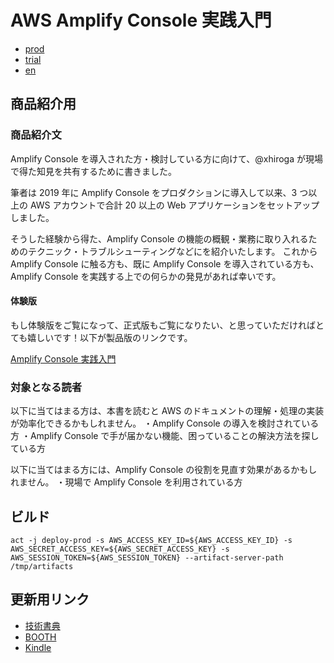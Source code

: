 # AWS Amplify Console 実践入門

- [prod](https://hiroga-books.s3-ap-northeast-1.amazonaws.com/amplify-console-in-action/812bd999-9d8f-4ffd-b463-19053fef9c60.pdf)
- [trial](https://hiroga-books.s3-ap-northeast-1.amazonaws.com/amplify-console-in-action/2d5cec97-3deb-402e-b60c-1be422bb2550.pdf)
- [en](https://hiroga-books.s3-ap-northeast-1.amazonaws.com/amplify-console-in-action/f0cc31d8-dd22-48e0-a689-13ec6bc8b443.pdf)

## 商品紹介用

### 商品紹介文

Amplify Console を導入された方・検討している方に向けて、@xhiroga が現場で得た知見を共有するために書きました。

筆者は 2019 年に Amplify Console をプロダクションに導入して以来、3 つ以上の AWS アカウントで合計 20 以上の Web アプリケーションをセットアップしました。

そうした経験から得た、Amplify Console の機能の概観・業務に取り入れるためのテクニック・トラブルシューティングなどにを紹介いたします。
これから Amplify Console に触る方も、既に Amplify Console を導入されている方も、Amplify Console を実践する上での何らかの発見があれば幸いです。

#### 体験版

もし体験版をご覧になって、正式版もご覧になりたい、と思っていただければとても嬉しいです！以下が製品版のリンクです。

[Amplify Console 実践入門](https://hiroga.booth.pm/items/2376840)

### 対象となる読者

以下に当てはまる方は、本書を読むと AWS のドキュメントの理解・処理の実装が効率化できるかもしれません。
・Amplify Console の導入を検討されている方
・Amplify Console で手が届かない機能、困っていることの解決方法を探している方

以下に当てはまる方には、Amplify Console の役割を見直す効果があるかもしれません。
・現場で Amplify Console を利用されている方

## ビルド

```shell
act -j deploy-prod -s AWS_ACCESS_KEY_ID=${AWS_ACCESS_KEY_ID} -s AWS_SECRET_ACCESS_KEY=${AWS_SECRET_ACCESS_KEY} -s AWS_SESSION_TOKEN=${AWS_SESSION_TOKEN} --artifact-server-path /tmp/artifacts
```

## 更新用リンク

- [技術書典](https://techbookfest.org/mypage)
- [BOOTH](https://manage.booth.pm/items)
- [Kindle](https://kdp.amazon.com/en_US/bookshelf)
